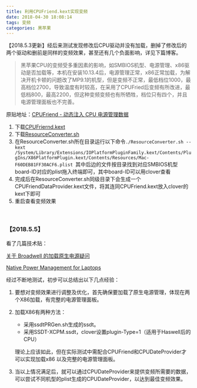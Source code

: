 ```yaml
---
title: 利用CPUFriend.kext实现变频
date: 2018-04-30 18:08:14
tags: 变频
categories: 黑苹果
---
```

【2018.5.3更新】经后来测试发现修改后CPU驱动并没有加载，删掉了修改后的两个驱动和删前是同样的变频效果，甚至还有几个负面影响，详见下篇博客。

> 黑苹果CPU的变频受多重因素的影响，如SMBIOS机型、电源管理、x86驱动是否加载等，本机在安装10.13.4后，电源管理正常，x86正常加载，为解决开机卡顿的问题改了MP9.1的机型，但是变频不正常，最低档位1000，最高档位2700，导致温度有时较高，在采用了CPUFried后变频有所改进，最低档800，最高2200，但这种变频变频也有所牺牲，档位只有四个，并且电源管理面板也不完善。

原贴地址：[CPUFriend - 动态注入 CPU 电源管理数据](http://bbs.pcbeta.com/forum.php?mod=viewthread&tid=1752935&page=6#pid47433245)

1. 下载[CPUFriernd.kext](https://github.com/PMheart/CPUFriend)
2. 下载[ResourceConverter.sh](https://github.com/PMheart/CPUFriend/tree/master/ResourceConverter)
3. 在ResourceConverter.sh所在目录运行以下命令`./ResourceConverter.sh --kext /System/Library/Extensions/IOPlatformPluginFamily.kext/Contents/PlugIns/X86PlatformPlugin.kext/Contents/Resources/Mac-F60DEB81FF30ACF6.plist `其中后边的文件按目录找到对应SMBIOS机型board-ID对应的plist拖入终端即可，其中board-ID可以用clover查看
4. 完成后在ResourceConverter.sh同级目录下会生成一个CPUFriendDataProvider.kext文件，将其连同CPUFriend.kext放入clover的kext下即可
5. 重启查看变频效果
&nbsp;

&nbsp;

### 【2018.5.5】

看了几篇技术贴：

[关于 Broadwell 的加载原生电源疑问](http://bbs.pcbeta.com/forum.php?mod=viewthread&tid=1732231&page=2#pid46942265)

[Native Power Management for Laptops](https://www.tonymacx86.com/threads/guide-native-power-management-for-laptops.175801/)

经过不断地测试，初步可以总结出以下几点经验：

1. 要想对变频效果进行调整及优化，首先确保要加载了原生电源管理，体现在两个X86加载，有完整的电源管理面板。
2. 加载X86有两种方法：
	- 采用ssdtPRGen.sh生成的ssdt。
	- 采用SSDT-XCPM.ssdt，clover设置plugin-Type=1（适用于Haswell后的CPU）
	
	理论上应该如此，但在实际测试中需配合CPUFriend和CPUDateProvider才可以实现加载x86	以及完整的电源管理面板。
	
3. 当以上情况满足后，就可以通过CPUDateProvider来提供变频所需要的数据，可以尝试不同机型的plist生成的CPUDateProvider，以达到最佳变频效果。
